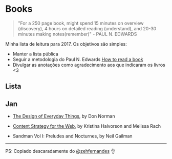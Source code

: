 # Books

> "For a 250 page book, might spend 15 minutes on overview (discovery), 4 hours on detailed reading (understand), and 20-30 minutes making notes(remember)" - PAUL N. EDWARDS


Minha lista de leitura para 2017. Os objetivos são simples:

* Manter a lista pública
* Seguir a metodologia do Paul N. Edwards [How to read a book](http://pne.people.si.umich.edu/PDF/howtoread.pdf)
* Divulgar as anotações como agradecimento aos que indicaram os livros <3

## Lista

## Jan

 - [The Design of Everyday Things](the-design-of-everyday-things/the-design-of-everyday-things.md), by Don Norman

 - [Content Strategy for the Web](content-strategy-for-the-web/content-strategy-for-the-web.md), by Kristina Halvorson and Melissa Rach

 - Sandman Vol I: Preludes and Nocturnes, by Neil Gailman

---

PS: Copiado descaradamente do [@zehfernandes](https://github.com/zehfernandes) :ok_hand:
